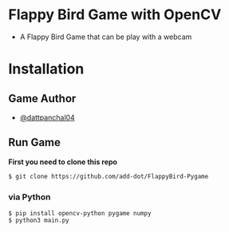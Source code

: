 # Flappy Bird Game with OpenCV

- A Flappy Bird Game that can be play with a webcam

# Installation


## Game Author

- [@dattpanchal04](https://github.com/dattpanchal04)


## Run Game
**First you need to clone this repo**
```sh
$ git clone https://github.com/add-dot/FlappyBird-Pygame
```

### via Python
```python3
$ pip install opencv-python pygame numpy
$ python3 main.py

```
